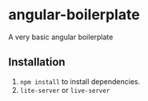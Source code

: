 # angular-boilerplate
A very basic angular boilerplate


## Installation

1. `npm install` to install dependencies.
2. `lite-server` or `live-server`
